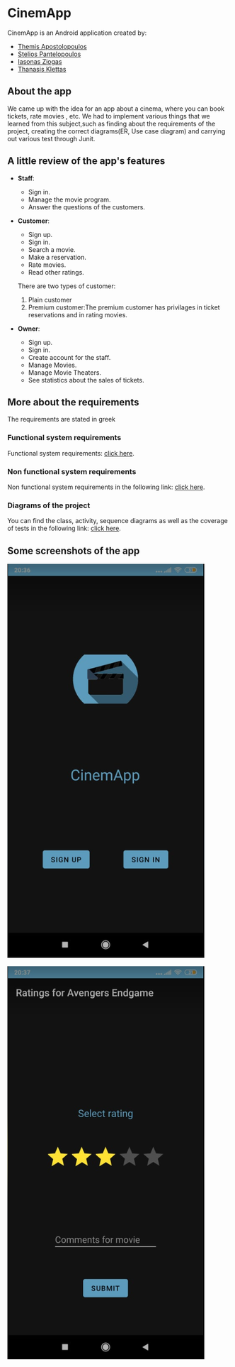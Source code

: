 # CinemApp
CinemApp is an Android application created by:
- [Themis Apostolopoulos](https://github.com/ThemisApostolopoulos)
- [Stelios Pantelopoulos](https://github.com/SteliosPantelopoulos)
- [Iasonas Ziogas](https://github.com/IASON-ZG)
- [Thanasis Klettas](https://github.com/ThanasisKl)


## About the app
We came up with the idea for an app about a cinema, where you can book tickets, rate movies , etc.
We had to implement various things that we learned from this subject,such as finding about the requirements of the project,
creating the correct diagrams(ER, Use case diagram) and carrying out various test through Junit.

## A little review of the app's features
- **Staff**:
     - Sign in.
     - Manage the movie program.
     - Answer the questions of the customers. 


- **Customer**: 
     - Sign up.
     - Sign in.
     - Search a movie.
     - Make a reservation.
     - Rate movies.
     - Read other ratings.

     There are two types of customer:  
     
     1. Plain customer
     2. Premium customer:The premium customer has privilages in ticket reservations and in rating movies. 


- **Owner**:
     - Sign up.
     - Sign in.
     - Create account for the staff.
     - Manage Movies.
     - Manage Movie Theaters.
     - See statistics about the sales of tickets.

## More about the requirements
The requirements are stated in greek 
### Functional system requirements
Functional system requirements: [click here](docs/markdown/software-requirements.md).

### Non functional system requirements
Non functional system requirements in the following link: [click here](docs/markdown/Non-functional_requirements.md).

### Diagrams of the project

You can find the class, activity, sequence diagrams as well as the coverage of tests in the following link: [click here](docs/markdown/design.md).

## Some screenshots of the app
![Front page](/screenshots/Screenshot_1764.png)

![Rating page](/screenshots/Screenshot_1763.png)

